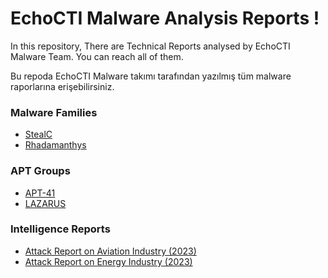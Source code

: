# EchoCTI Malware Analysis Reports !

In this repository, There are Technical Reports analysed by EchoCTI Malware Team.  You can reach all of them.

Bu repoda EchoCTI Malware takımı tarafından yazılmış tüm malware raporlarına erişebilirsiniz. 

### Malware Families
* [StealC](https://github.com/echocti/ECHO-Reports/tree/main/Malware%20Analysis%20Report/StealC)
* [Rhadamanthys](https://github.com/echocti/ECHO-Reports/tree/main/Malware%20Analysis%20Report/Rhdamanthys)

### APT Groups
* [APT-41](https://github.com/echocti/ECHO-Reports/tree/main/APT%20Reports/APT-41)
* [LAZARUS](https://github.com/echocti/ECHO-Reports/tree/main/APT%20Reports/Lazarus)

### Intelligence Reports
* [Attack Report on Aviation Industry (2023)](https://github.com/echocti/ECHO-Reports/tree/main/Intelligence%20Reports/Aviation%20Industry%202023)
* [Attack Report on Energy Industry (2023)](https://github.com/echocti/ECHO-Reports/tree/main/Intelligence%20Reports/Energy%20Industry%202023)



